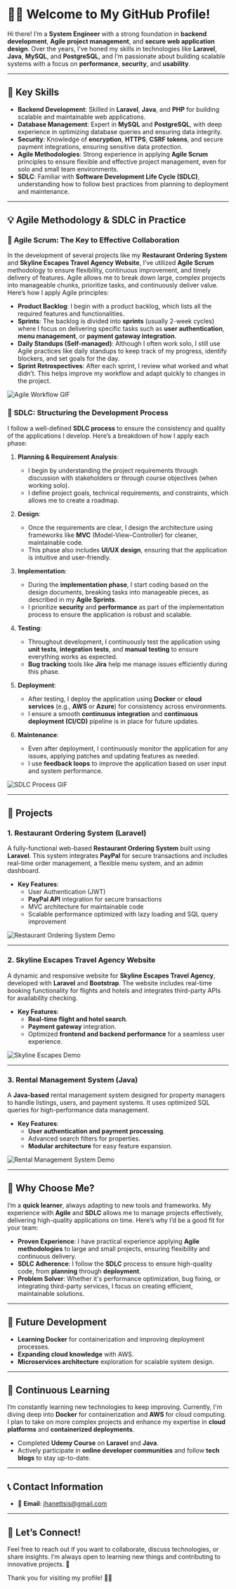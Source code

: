 # 👨‍💻 Welcome to My GitHub Profile!

Hi there! I’m a **System Engineer** with a strong foundation in **backend development**, **Agile project management**, and **secure web application design**. Over the years, I’ve honed my skills in technologies like **Laravel**, **Java**, **MySQL**, and **PostgreSQL**, and I’m passionate about building scalable systems with a focus on **performance**, **security**, and **usability**.

---

## 🚀 Key Skills

- **Backend Development**: Skilled in **Laravel**, **Java**, and **PHP** for building scalable and maintainable web applications.
- **Database Management**: Expert in **MySQL** and **PostgreSQL**, with deep experience in optimizing database queries and ensuring data integrity.
- **Security**: Knowledge of **encryption**, **HTTPS**, **CSRF tokens**, and secure payment integrations, ensuring sensitive data protection.
- **Agile Methodologies**: Strong experience in applying **Agile Scrum** principles to ensure flexible and effective project management, even for solo and small team environments.
- **SDLC**: Familiar with **Software Development Life Cycle (SDLC)**, understanding how to follow best practices from planning to deployment and maintenance.

---

## 💡 Agile Methodology & SDLC in Practice

### 🌱 **Agile Scrum**: The Key to Effective Collaboration

In the development of several projects like my **Restaurant Ordering System** and **Skyline Escapes Travel Agency Website**, I’ve utilized **Agile Scrum** methodology to ensure flexibility, continuous improvement, and timely delivery of features. Agile allows me to break down large, complex projects into manageable chunks, prioritize tasks, and continuously deliver value. Here’s how I apply Agile principles:

- **Product Backlog**: I begin with a product backlog, which lists all the required features and functionalities.
- **Sprints**: The backlog is divided into **sprints** (usually 2-week cycles) where I focus on delivering specific tasks such as **user authentication**, **menu management**, or **payment gateway integration**.
- **Daily Standups (Self-managed)**: Although I often work solo, I still use Agile practices like daily standups to keep track of my progress, identify blockers, and set goals for the day.
- **Sprint Retrospectives**: After each sprint, I review what worked and what didn’t. This helps improve my workflow and adapt quickly to changes in the project.

![Agile Workflow GIF](https://via.placeholder.com/600x300.gif?text=Agile+Workflow+GIF)

### 🔄 **SDLC**: Structuring the Development Process

I follow a well-defined **SDLC process** to ensure the consistency and quality of the applications I develop. Here’s a breakdown of how I apply each phase:

1. **Planning & Requirement Analysis**: 
    - I begin by understanding the project requirements through discussion with stakeholders or through course objectives (when working solo).
    - I define project goals, technical requirements, and constraints, which allows me to create a roadmap.

2. **Design**:
    - Once the requirements are clear, I design the architecture using frameworks like **MVC** (Model-View-Controller) for cleaner, maintainable code.
    - This phase also includes **UI/UX design**, ensuring that the application is intuitive and user-friendly.

3. **Implementation**:
    - During the **implementation phase**, I start coding based on the design documents, breaking tasks into manageable pieces, as described in my **Agile Sprints**.
    - I prioritize **security** and **performance** as part of the implementation process to ensure the application is robust and scalable.

4. **Testing**:
    - Throughout development, I continuously test the application using **unit tests**, **integration tests**, and **manual testing** to ensure everything works as expected.
    - **Bug tracking** tools like **Jira** help me manage issues efficiently during this phase.

5. **Deployment**:
    - After testing, I deploy the application using **Docker** or **cloud services** (e.g., **AWS** or **Azure**) for consistency across environments.
    - I ensure a smooth **continuous integration** and **continuous deployment (CI/CD)** pipeline is in place for future updates.

6. **Maintenance**:
    - Even after deployment, I continuously monitor the application for any issues, applying patches and updating features as needed.
    - I use **feedback loops** to improve the application based on user input and system performance.

![SDLC Process GIF](https://via.placeholder.com/600x300.gif?text=SDLC+Process+GIF)

---

## 🔨 Projects

### 1. **Restaurant Ordering System (Laravel)**

A fully-functional web-based **Restaurant Ordering System** built using **Laravel**. This system integrates **PayPal** for secure transactions and includes real-time order management, a flexible menu system, and an admin dashboard.

- **Key Features**:
  - User Authentication (JWT)
  - **PayPal API** integration for secure transactions
  - MVC architecture for maintainable code
  - Scalable performance optimized with lazy loading and SQL query improvement

![Restaurant Ordering System Demo](https://via.placeholder.com/600x300.gif?text=Restaurant+Ordering+System+Demo)

---

### 2. **Skyline Escapes Travel Agency Website**

A dynamic and responsive website for **Skyline Escapes Travel Agency**, developed with **Laravel** and **Bootstrap**. The website includes real-time booking functionality for flights and hotels and integrates third-party APIs for availability checking.

- **Key Features**:
  - **Real-time flight and hotel search**.
  - **Payment gateway** integration.
  - Optimized **frontend and backend performance** for a seamless user experience.

![Skyline Escapes Demo](https://via.placeholder.com/600x300.gif?text=Skyline+Escapes+Demo)

---

### 3. **Rental Management System (Java)**

A **Java-based** rental management system designed for property managers to handle listings, users, and payment systems. It uses optimized SQL queries for high-performance data management.

- **Key Features**:
  - **User authentication and payment processing**.
  - Advanced search filters for properties.
  - **Modular architecture** for easy feature expansion.

![Rental Management System Demo](https://via.placeholder.com/600x300.gif?text=Rental+Management+System+Demo)

---

## 🌟 Why Choose Me?

I’m a **quick learner**, always adapting to new tools and frameworks. My experience with **Agile** and **SDLC** allows me to manage projects effectively, delivering high-quality applications on time. Here’s why I’d be a good fit for your team:

- **Proven Experience**: I have practical experience applying **Agile methodologies** to large and small projects, ensuring flexibility and continuous delivery.
- **SDLC Adherence**: I follow the **SDLC** process to ensure high-quality code, from **planning** through **deployment**.
- **Problem Solver**: Whether it's performance optimization, bug fixing, or integrating third-party services, I focus on creating efficient, maintainable solutions.
  
---

## 🚀 Future Development

- **Learning Docker** for containerization and improving deployment processes.
- **Expanding cloud knowledge** with AWS.
- **Microservices architecture** exploration for scalable system design.

---

## 🧠 Continuous Learning

I’m constantly learning new technologies to keep improving. Currently, I'm diving deep into **Docker** for containerization and **AWS** for cloud computing. I plan to take on more complex projects and enhance my expertise in **cloud platforms** and **containerized deployments**.

- Completed **Udemy Course** on **Laravel** and **Java**.
- Actively participate in **online developer communities** and follow **tech blogs** to stay up-to-date.

---

## 📞 Contact Information

- 📧 **Email**: [jhanettsis@gmail.com](mailto:jhanettsis@gmail.com)
---

## 💬 Let’s Connect!

Feel free to reach out if you want to collaborate, discuss technologies, or share insights. I’m always open to learning new things and contributing to innovative projects. 🚀

Thank you for visiting my profile! 👨‍💻
